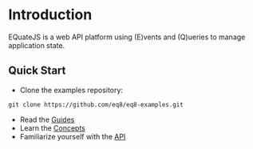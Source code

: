 # Introduction

EQuateJS is a web API platform using (E)vents and (Q)ueries to manage application state.

## Quick Start

- Clone the examples repository:

```
git clone https://github.com/eq8/eq8-examples.git
```

- Read the [Guides](./guides/README.md)
- Learn the [Concepts](./concepts/README.md)
- Familiarize yourself with the [API](./api/README.md)

